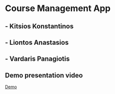 # Course Management App

## - Kitsios Konstantinos 
## - Liontos Anastasios
## - Vardaris Panagiotis

## Demo presentation video
[Demo](https://github.com/tasakos-dev/Project-2022/blob/master/Demo.mp4)

